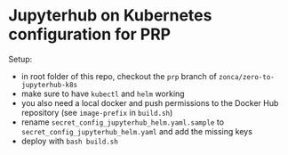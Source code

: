 Jupyterhub on Kubernetes configuration for PRP
====================================

Setup:

* in root folder of this repo, checkout the `prp` branch of `zonca/zero-to-jupyterhub-k8s`
* make sure to have `kubectl` and `helm` working
* you also need a local docker and push permissions to the Docker Hub repository (see `image-prefix` in `build.sh`)
* rename `secret_config_jupyterhub_helm.yaml.sample` to `secret_config_jupyterhub_helm.yaml` and add the missing keys
* deploy with `bash build.sh`
